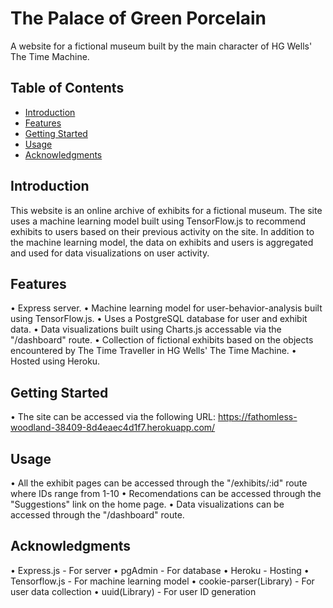 # The Palace of Green Porcelain

A website for a fictional museum built by the main character of HG Wells' The Time Machine.

## Table of Contents

- [Introduction](#introduction)
- [Features](#features)
- [Getting Started](#getting-started)
- [Usage](#usage)
- [Acknowledgments](#acknowledgments)

## Introduction

This website is an online archive of exhibits for a fictional museum. The site uses a machine learning model built using TensorFlow.js to recommend exhibits to users based on their previous activity on the site. In addition to the machine learning model, the data on exhibits and users is aggregated and used for data visualizations on user activity.

## Features

• Express server.
• Machine learning model for user-behavior-analysis built using TensorFlow.js.
• Uses a PostgreSQL database for user and exhibit data.
• Data visualizations built using Charts.js accessable via the "/dashboard" route.
• Collection of fictional exhibits based on the objects encountered by The Time Traveller in HG Wells' The Time Machine.
• Hosted using Heroku.

## Getting Started

• The site can be accessed via the following URL: https://fathomless-woodland-38409-8d4eaec4d1f7.herokuapp.com/

## Usage

• All the exhibit pages can be accessed through the "/exhibits/:id" route where IDs range from 1-10
• Recomendations can be accessed through the "Suggestions" link on the home page.
• Data visualizations can be accessed through the "/dashboard" route.

## Acknowledgments

• Express.js - For server
• pgAdmin - For database
• Heroku - Hosting
• Tensorflow.js - For machine learning model
• cookie-parser(Library) - For user data collection
• uuid(Library) - For user ID generation
